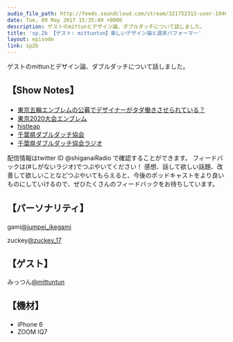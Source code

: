 ```yaml
---
audio_file_path: http://feeds.soundcloud.com/stream/321752313-user-194620696-sp2b.mp3
date: Tue, 09 May 2017 15:35:49 +0000
description: ゲストのmittunとデザイン論、ダブルダッチについて話しました。
title: 'sp.2b 【ゲスト: mittuntun】楽しいデザイン論と週末パフォーマー'
layout: episode
link: sp2b
---
```


<p><span>ゲストのmittunとデザイン論、ダブルダッチについて話しました。</span></p>
<h2>
  <p>【Show Notes】</p>
</h2>
<ul>
    <li><a href="http://www.gizmodo.jp/2015/12/post_1212121366.html" target="_blank">東京五輪エンブレムの公募でデザイナーがタダ働きさせられている？</a></li>
    <li><a href="https://tokyo2020.jp/jp/games/emblem/" target="_blank">東京2020大会エンブレム</a></li>
    <li><a href="https://play.google.com/store/apps/details?id=tech.phlocs.histleap&hl=ja" target="_blank">histleap</a></li>
    <li><a href="https://www.chiba-dda.org/" target="_blank">千葉県ダブルダッチ協会</a></li>
    <li><a href="https://www.chiba-dda.org/%E5%8D%83%E8%91%89%E7%9C%8C%E3%83%80%E3%83%96%E3%83%AB%E3%83%80%E3%83%83%E3%83%81radio%E5%B1%80/" target="_blank">千葉県ダブルダッチ協会ラジオ</a></li>
</ul>
<p><span>
  配信情報はtwitter ID @shiganaiRadio で確認することができます。
  フィードバックは(#しがないラジオ)でつぶやいてください！
  感想、話して欲しい話題、改善して欲しいことなどつぶやいてもらえると、今後のポッドキャストをより良いものにしていけるので、ぜひたくさんのフィードバックをお待ちしています。
</span></p>
<h2>
  <p>【パーソナリティ】</p>
</h2>
<p><span>gami<a href="https://twitter.com/search?q=%40jumpei_ikegami&src=typd&lang=ja" target="_blank">@jumpei_ikegami</a></span></p>
<p><span>zuckey<a href="https://twitter.com/search?q=%40zuckey_17&src=typd&lang=ja" target="_blank">@zuckey_17</a></span></p>
<h2>【ゲスト】</h2>
<p><span>みっつん<a href="https://twitter.com/search?q=%40mittuntun&src=typd&lang=ja" target="_blank">@mittuntun</a></span></p>
<h2>
  <p>【機材】</p>
</h2>
<ul>
    <li>iPhone 6</li>
    <li>ZOOM IQ7</li>
</ul>
